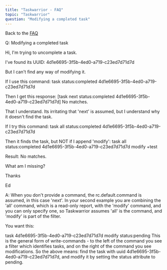 ```yaml
---
title: "Taskwarrior - FAQ"
topic: "Taskwarrior"
question: "Modifying a completed task"
---
```


Back to the [FAQ](/support/faq)

Q: Modifying a completed task

Hi, I'm trying to uncomplete a task.

I've found its UUID: 4d1e6695-3f5b-4ed0-a719-c23ed7d71d7d

But I can't find any way of modifying it.

If I use this command: task status:completed 4d1e6695-3f5b-4ed0-a719-c23ed7d71d7d

Then I get this response: [task next status:completed 4d1e6695-3f5b-4ed0-a719-c23ed7d71d7d] No matches.

That I understand. Its irritating that 'next' is assumed, but I understand why it doesn't find the task.

If I try this command: task all status:completed 4d1e6695-3f5b-4ed0-a719-c23ed7d71d7d

Then it finds the task, but NOT if I append 'modify': task all status:completed 4d1e6695-3f5b-4ed0-a719-c23ed7d71d7d modify +test

Result: No matches.

What am I missing?

Thanks

Ed

A: When you don't provide a command, the rc.default.command is assumed, in this case 'next'.
In your second example you are combining the 'all' command, which is a read-only report, with the 'modify' command, and you can only specify one, so Taskwarrior assumes 'all' is the command, and 'modify' is part of the filter.

You want this:

task 4d1e6695-3f5b-4ed0-a719-c23ed7d71d7d modify status:pending
This is the general form of write-commands - to the left of the command you see a filter which identifies tasks, and on the right of the command you see modifications.
So the above means: find the task with uuid 4d1e6695-3f5b-4ed0-a719-c23ed7d71d7d, and modify it by setting the status attribute to pending.


